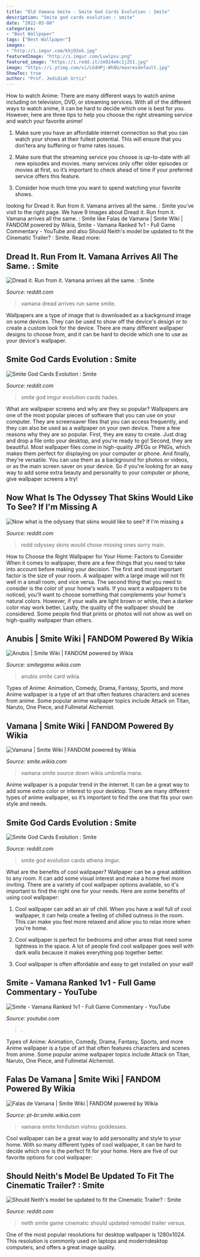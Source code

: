 ```yaml
---
title: "Old Vamana Smite - Smite God Cards Evolution : Smite"
description: "Smite god cards evolution : smite"
date: "2022-03-08"
categories:
- "Best Wallpaper"
tags: ["Best Wallpaper"]
images:
- "http://i.imgur.com/khjO3xk.jpg"
featuredImage: "http://i.imgur.com/Lvwlpsv.png"
featured_image: "https://i.redd.it/zm924e6c1j251.jpg"
image: "https://i.ytimg.com/vi/LG4HPj-Wh8U/maxresdefault.jpg"
ShowToc: true
author: "Prof. Jedidiah Ortiz"
---
```



How to watch Anime: There are many different ways to watch anime including on television, DVD, or streaming services.
With all of the different ways to watch anime, it can be hard to decide which one is best for you. However, here are three tips to help you choose the right streaming service and watch your favorite anime!
1. Make sure you have an affordable internet connection so that you can watch your shows at their fullest potential. This will ensure that you don’tera any buffering or frame rates issues.

2. Make sure that the streaming service you choose is up-to-date with all new episodes and movies. many services only offer older episodes or movies at first, so it’s important to check ahead of time if your preferred service offers this feature.

3. Consider how much time you want to spend watching your favorite shows.

	

		
looking for Dread it. Run from it. Vamana arrives all the same. : Smite you've visit to the right page. We have 9 Images about Dread it. Run from it. Vamana arrives all the same. : Smite like Falas de Vamana | Smite Wiki | FANDOM powered by Wikia, Smite - Vamana Ranked 1v1 - Full Game Commentary - YouTube and also Should Neith&#039;s model be updated to fit the Cinematic Trailer? : Smite. Read more:
		
    
## Dread It. Run From It. Vamana Arrives All The Same. : Smite

<img loading=lazy src="https://i.redd.it/zm924e6c1j251.jpg" onerror="this.onerror=null;this.src='https://tse1.mm.bing.net/th?id=OIP.14Y9eLVkj0UcXu-0oP3RiQAAAA&amp;pid=15.1';" alt="Dread it. Run from it. Vamana arrives all the same. : Smite">

_Source: reddit.com_

>vamana dread arrives run same smite. 

	

Wallpapers are a type of image that is downloaded as a background image on some devices. They can be used to show off the device's design or to create a custom look for the device. There are many different wallpaper designs to choose from, and it can be hard to decide which one to use as your device's wallpaper.

    
## Smite God Cards Evolution : Smite

<img loading=lazy src="http://i.imgur.com/lj9bvd8.jpg" onerror="this.onerror=null;this.src='https://tse2.mm.bing.net/th?id=OIP.f3VMpi2BXDlid0WiaCgdFgHaDR&amp;pid=15.1';" alt="Smite God Cards Evolution : Smite">

_Source: reddit.com_

>smite god imgur evolution cards hades. 

	

What are wallpaper screens and why are they so popular?
Wallpapers are one of the most popular pieces of software that you can use on your computer. They are screensaver files that you can access frequently, and they can also be used as a wallpaper on your own device. There a few reasons why they are so popular. First, they are easy to create. Just drag and drop a file onto your desktop, and you're ready to go! Second, they are beautiful. Most wallpaper files come in high-quality JPEGs or PNGs, which makes them perfect for displaying on your computer or phone. And finally, they're versatile. You can use them as a background for photos or videos, or as the main screen saver on your device. So if you're looking for an easy way to add some extra beauty and personality to your computer or phone, give wallpaper screens a try!

    
## Now What Is The Odyssey That Skins Would Like To See? If I&#039;m Missing A

<img loading=lazy src="https://i.redd.it/mbusjee07z511.jpg" onerror="this.onerror=null;this.src='https://tse4.mm.bing.net/th?id=OIP.F935UQ2_cLH6Ze5wqO9kygHaHa&amp;pid=15.1';" alt="Now what is the odyssey that skins would like to see? If I&#039;m missing a">

_Source: reddit.com_

>redd odyssey skins would chose missing ones sorry main. 

	

How to Choose the Right Wallpaper for Your Home: Factors to Consider
When it comes to wallpaper, there are a few things that you need to take into account before making your decision. The first and most important factor is the size of your room. A wallpaper with a large image will not fit well in a small room, and vice versa. 
The second thing that you need to consider is the color of your home's walls. If you want a wallpapers to be noticed, you'll want to choose something that complements your home's natural colors. However, if your walls are light brown or white, then a darker color may work better. 
Lastly, the quality of the wallpaper should be considered. Some people find that prints or photos will not show as well on high-quality wallpaper than others.

    
## Anubis | Smite Wiki | FANDOM Powered By Wikia

<img loading=lazy src="https://vignette.wikia.nocookie.net/smitegame/images/4/45/250px-T_Anubis_Default_Card.png/revision/latest?cb=20131007172856" onerror="this.onerror=null;this.src='https://tse2.mm.bing.net/th?id=OIP.IzeB58jVbdOYmBCQ9x2GwgHaJx&amp;pid=15.1';" alt="Anubis | Smite Wiki | FANDOM powered by Wikia">

_Source: smitegame.wikia.com_

>anubis smite card wikia. 

	

Types of Anime: Animation, Comedy, Drama, Fantasy, Sports, and more
Anime wallpaper is a type of art that often features characters and scenes from anime. Some popular anime wallpaper topics include Attack on Titan, Naruto, One Piece, and Fullmetal Alchemist.

    
## Vamana | Smite Wiki | FANDOM Powered By Wikia

<img loading=lazy src="https://vignette3.wikia.nocookie.net/smite/images/2/2b/VamanaLil%27Mana.jpg/revision/latest/scale-to-width-down/185?cb=20170611000913" onerror="this.onerror=null;this.src='https://tse2.mm.bing.net/th?id=OIP.dfuML-g6zwljyxMoV-NkYQAAAA&amp;pid=15.1';" alt="Vamana | Smite Wiki | FANDOM powered by Wikia">

_Source: smite.wikia.com_

>vamana smite source down wikia umbrella mana. 

	

Anime wallpaper is a popular trend in the internet. It can be a great way to add some extra color or interest to your desktop. There are many different types of anime wallpaper, so it’s important to find the one that fits your own style and needs.

    
## Smite God Cards Evolution : Smite

<img loading=lazy src="http://i.imgur.com/khjO3xk.jpg" onerror="this.onerror=null;this.src='https://tse3.mm.bing.net/th?id=OIP.E4gi0nvGqTql2z5xWhVXJgHaDR&amp;pid=15.1';" alt="Smite God Cards Evolution : Smite">

_Source: reddit.com_

>smite god evolution cards athena imgur. 

	

What are the benefits of cool wallpaper?
Wallpaper can be a great addition to any room. It can add some visual interest and make a home feel more inviting. There are a variety of cool wallpaper options available, so it's important to find the right one for your needs. Here are some benefits of using cool wallpaper: 
1. Cool wallpaper can add an air of chill. When you have a wall full of cool wallpaper, it can help create a feeling of chilled outness in the room. This can make you feel more relaxed and allow you to relax more when you're home. 

2. Cool wallpaper is perfect for bedrooms and other areas that need some lightness in the space. A lot of people find cool wallpaper goes well with dark walls because it makes everything pop together better. 

3. Cool wallpaper is often affordable and easy to get installed on your wall!

    
## Smite - Vamana Ranked 1v1 - Full Game Commentary - YouTube

<img loading=lazy src="https://i.ytimg.com/vi/LG4HPj-Wh8U/maxresdefault.jpg" onerror="this.onerror=null;this.src='https://tse1.mm.bing.net/th?id=OIP.B51FBaCtHgZxtEmMIWY3cQHaEK&amp;pid=15.1';" alt="Smite - Vamana Ranked 1v1 - Full Game Commentary - YouTube">

_Source: youtube.com_

>. 

	

Types of Anime: Animation, Comedy, Drama, Fantasy, Sports, and more
Anime wallpaper is a type of art that often features characters and scenes from anime. Some popular anime wallpaper topics include Attack on Titan, Naruto, One Piece, and Fullmetal Alchemist.

    
## Falas De Vamana | Smite Wiki | FANDOM Powered By Wikia

<img loading=lazy src="https://vignette.wikia.nocookie.net/smite-br/images/a/a8/Vamana.jpg/revision/latest?cb=20150208154234&amp;path-prefix=pt-br" onerror="this.onerror=null;this.src='https://tse1.mm.bing.net/th?id=OIP.9eENHgZ4tvhDOANYjCI-0QHaJ4&amp;pid=15.1';" alt="Falas de Vamana | Smite Wiki | FANDOM powered by Wikia">

_Source: pt-br.smite.wikia.com_

>vamana smite hinduism vishnu goddesses. 

	

Cool wallpaper can be a great way to add personality and style to your home. With so many different types of cool wallpaper, it can be hard to decide which one is the perfect fit for your home. Here are five of our favorite options for cool wallpaper: 

    
## Should Neith&#039;s Model Be Updated To Fit The Cinematic Trailer? : Smite

<img loading=lazy src="http://i.imgur.com/Lvwlpsv.png" onerror="this.onerror=null;this.src='https://tse4.mm.bing.net/th?id=OIP.2w-kFxyd83W4CWFUojlBFgHaGc&amp;pid=15.1';" alt="Should Neith&#039;s model be updated to fit the Cinematic Trailer? : Smite">

_Source: reddit.com_

>neith smite game cinematic should updated remodel trailer versus. 

	

One of the most popular resolutions for desktop wallpaper is 1280x1024. This resolution is commonly used on laptops and moderndesktop computers, and offers a great image quality.


